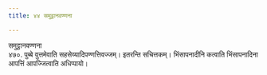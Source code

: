 ```yaml
---
title: ४४ समुट्ठानवण्णना

---
```

समुट्ठानवण्णना  
४७०. पुब्बे वुत्तमेवाति सहसेय्यादिपण्णत्तिवज्जम्। इतरन्ति सचित्तकम्। भिंसापनादीनि कत्वाति भिंसापनादिना आपत्तिं आपज्जित्वाति अधिप्पायो।  